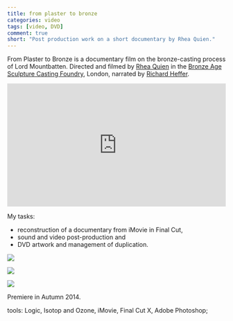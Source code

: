 ```yaml
---
title: from plaster to bronze
categories: video
tags: [video, DVD]
comment: true
short: "Post production work on a short documentary by Rhea Quien."
---
```

From Plaster to Bronze is a documentary film on the bronze-casting process of Lord Mountbatten. Directed and filmed by [Rhea Quien](http://rq-art.com/about-rhea-quien/from-plaster-to-bronze/) in the [Bronze Age Sculpture Casting Foundry](http://www.bronzeage.co.uk/), London, narrated by [Richard Heffer](https://www.imdb.com/name/nm0373550/).

<div class="wistia_responsive_padding" style="padding:56.25% 0 0 0;position:relative;"><div class="wistia_responsive_wrapper" style="height:100%;left:0;position:absolute;top:0;width:100%;"><iframe src="https://fast.wistia.net/embed/iframe/8l2jpopul5?videoFoam=true" title="Wistia video player" allowtransparency="true" frameborder="0" scrolling="no" class="wistia_embed" name="wistia_embed" allowfullscreen mozallowfullscreen webkitallowfullscreen oallowfullscreen msallowfullscreen width="100%" height="100%"></iframe></div></div>
<script src="https://fast.wistia.net/assets/external/E-v1.js" async></script>

My tasks:

* reconstruction of a documentary from iMovie in Final Cut,
* sound and video post-production and
* DVD artwork and management of duplication.

![](/../assets/images/2014-04-08-from-plaster-to-bronze-dvd-front.jpg)

![](/../assets/images/2014-04-08-from-plaster-to-bronze-dvd-front-and-back.jpg)

![](/../assets/images/2014-04-08-from-plaster-to-bronze-dvd-inside.jpg)

Premiere in Autumn 2014.

tools: Logic, Isotop and Ozone, iMovie, Final Cut X, Adobe Photoshop;
